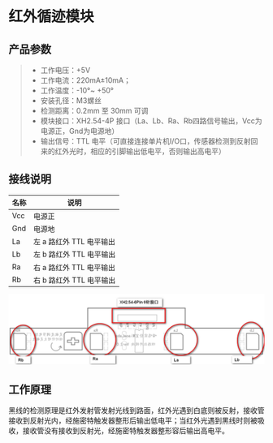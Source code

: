 # 红外循迹模块

## 产品参数

> * 工作电压：+5V
> * 工作电流：220mA±10mA；
> * 工作温度：-10°~ +50°
> *  安装孔径：M3螺丝
> * 检测距离：0.2mm 至 30mm 可调
> * 模块接口：XH2.54-4P 接口（La、Lb、Ra、Rb四路信号输出，Vcc为电源正，Gnd为电源地）
> * 输出信号：TTL 电平（可直接连接单片机I/O口，传感器检测到反射回来的红外光时，相应的引脚输出低电平，否则输出高电平）

## 接线说明

| 名称 | 说明                     |
| ---- | ------------------------ |
| Vcc  | 电源正                   |
| Gnd  | 电源地                   |
| La   | 左 a 路红外 TTL 电平输出 |
| Lb   | 左 b 路红外 TTL 电平输出 |
| Ra   | 右 a 路红外 TTL 电平输出 |
| Rb   | 右 b 路红外 TTL 电平输出 |

![红外模块示意图](img/hongwai.png)



## 工作原理

黑线的检测原理是红外发射管发射光线到路面，红外光遇到白底则被反射，接收管接收到反射光内，经施密特触发器整形后输出低电平；当红外光遇到黑线时则被吸收，接收管没有接收到反射光，经施密特触发器整形容后输出高电平。
